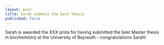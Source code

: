 ```yaml
---
layout: post
title: Sarah submits the best thesis
published: false
---
```

Sarah is awarded the XXX prize for having submitted the best Master thesis in
biochemistry at the University of Bayreuth – congratulations Sarah!

